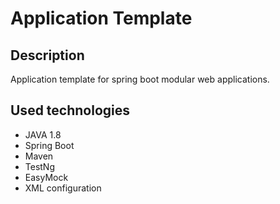 # Application Template
## Description
Application template for spring boot modular web applications.
## Used technologies
- JAVA 1.8
- Spring Boot
- Maven
- TestNg
- EasyMock
- XML configuration
